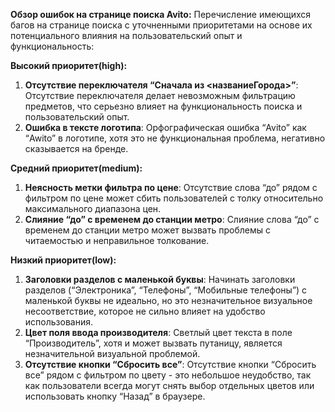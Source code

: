 ﻿
**Обзор ошибок на странице поиска Avito:** 
Перечисление имеющихся багов на странице поиска с уточненными приоритетами на основе их потенциального влияния на пользовательский опыт и функциональность:

**Высокий приоритет(high):**
1.  **Отсутствие переключателя “Сначала из <названиеГорода>”**: Отсутствие переключателя делает невозможным фильтрацию предметов, что серьезно влияет на функциональность поиска и пользовательский опыт.
3.  **Ошибка в тексте логотипа**: Орфографическая ошибка “Avito” как “Awito” в логотипе, хотя это не функциональная проблема, негативно сказывается на бренде.

**Средний приоритет(medium):**
1.  **Неясность метки фильтра по цене**: Отсутствие слова “до” рядом с фильтром по цене может сбить пользователей с толку относительно максимального диапазона цен.
2.  **Слияние “до” с временем до станции метро**: Слияние слова “до” с временем до станции метро может вызвать проблемы с читаемостью и неправильное толкование.

**Низкий приоритет(low):**
1.  **Заголовки разделов с маленькой буквы**: Начинать заголовки разделов (“Электроника”, “Телефоны”, “Мобильные телефоны”) с маленькой буквы не идеально, но это незначительное визуальное несоответствие, которое не сильно влияет на удобство использования.
2.  **Цвет поля ввода производителя**: Светлый цвет текста в поле “Производитель”, хотя и может вызвать путаницу, является незначительной визуальной проблемой.
3.  **Отсутствие кнопки “Сбросить все”**: Отсутствие кнопки “Сбросить все” рядом с фильтром по цвету - это небольшое неудобство, так как пользователи всегда могут снять выбор отдельных цветов или использовать кнопку “Назад” в браузере.
